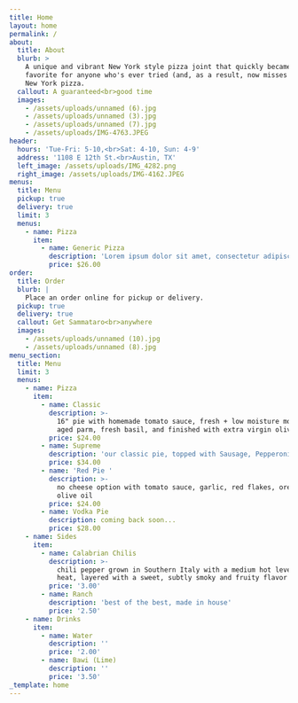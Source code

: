 ```yaml
---
title: Home
layout: home
permalink: /
about:
  title: About
  blurb: >
    A unique and vibrant New York style pizza joint that quickly became a
    favorite for anyone who's ever tried (and, as a result, now misses dearly)
    New York pizza.
  callout: A guaranteed<br>good time
  images:
    - /assets/uploads/unnamed (6).jpg
    - /assets/uploads/unnamed (3).jpg
    - /assets/uploads/unnamed (7).jpg
    - /assets/uploads/IMG-4763.JPEG
header:
  hours: 'Tue-Fri: 5-10,<br>Sat: 4-10, Sun: 4-9'
  address: '1108 E 12th St.<br>Austin, TX'
  left_image: /assets/uploads/IMG_4282.png
  right_image: /assets/uploads/IMG-4162.JPEG
menus:
  title: Menu
  pickup: true
  delivery: true
  limit: 3
  menus:
    - name: Pizza
      item:
        - name: Generic Pizza
          description: 'Lorem ipsum dolor sit amet, consectetur adipiscing elit.'
          price: $26.00
order:
  title: Order
  blurb: |
    Place an order online for pickup or delivery.
  pickup: true
  delivery: true
  callout: Get Sammataro<br>anywhere
  images:
    - /assets/uploads/unnamed (10).jpg
    - /assets/uploads/unnamed (8).jpg
menu_section:
  title: Menu
  limit: 3
  menus:
    - name: Pizza
      item:
        - name: Classic
          description: >-
            16" pie with homemade tomato sauce, fresh + low moisture mozzarella,
            aged parm, fresh basil, and finished with extra virgin olive oil
          price: $24.00
        - name: Supreme
          description: 'our classic pie, topped with Sausage, Pepperoni, Mushroom, & Shallot'
          price: $34.00
        - name: 'Red Pie '
          description: >-
            no cheese option with tomato sauce, garlic, red flakes, oregano,
            olive oil
          price: $24.00
        - name: Vodka Pie
          description: coming back soon...
          price: $28.00
    - name: Sides
      item:
        - name: Calabrian Chilis
          description: >-
            chili pepper grown in Southern Italy with a medium hot level of
            heat, layered with a sweet, subtly smoky and fruity flavor
          price: '3.00'
        - name: Ranch
          description: 'best of the best, made in house'
          price: '2.50'
    - name: Drinks
      item:
        - name: Water
          description: ''
          price: '2.00'
        - name: Bawi (Lime)
          description: ''
          price: '3.50'
_template: home
---
```


























































